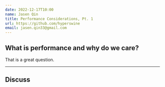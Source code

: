 ```yaml
---
date: 2022-12-17T10:00
name: Jasen Qin
title: Performance Considerations, Pt. 1
url: https://github.com/hyperswine
email: jasen.qin33@gmail.com
---
```


## What is performance and why do we care?

That is a great question.

---

<h2 style={{textAlign: "center"}}>Discuss</h2>

<giscus-widget repo="hyperswine/projects"
        repoid="R_kgDOIZg-sQ"
        category="Announcements"
        categoryid="DIC_kwDOIZg-sc4CSmin"
        mapping="pathname"
        strict="0"
        reactionsenabled="1"
        emitmetadata="0"
        inputposition="top"
        theme="preferred_color_scheme"
        lang="en"
        loading="lazy"
        crossorigin="anonymous">
</giscus-widget>
